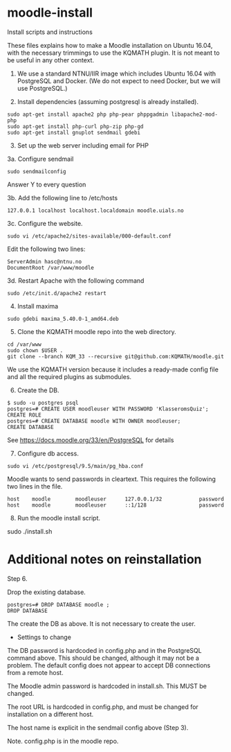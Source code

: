 # moodle-install

Install scripts and instructions

These files explains how to make a Moodle installation on Ubuntu 16.04,
with the necessary trimmings to use the KQMATH plugin.  It is not meant
to be useful in any other context.

1.  We use a standard NTNU/IIR image which includes Ubuntu 16.04 with
  PostgreSQL and Docker.  (We do not expect to need Docker, but we will
  use PostgreSQL.)

2.  Install dependencies (assuming postgresql is already installed).

   ```
   sudo apt-get install apache2 php php-pear phppgadmin libapache2-mod-php
   sudo apt-get install php-curl php-zip php-gd 
   sudo apt-get install gnuplot sendmail gdebi
   ```

3.  Set up the web server including email for PHP

   3a. Configure sendmail

   ```
   sudo sendmailconfig
   ```

   Answer Y to every question

   3b. Add the following line to /etc/hosts

   ```
   127.0.0.1 localhost localhost.localdomain moodle.uials.no
   ```

   3c.  Configure the website.

   ```
   sudo vi /etc/apache2/sites-available/000-default.conf 
   ```

   Edit the following two lines:

   ```
   ServerAdmin hasc@ntnu.no
   DocumentRoot /var/www/moodle
   ```

   3d. Restart Apache with the following command

   ```
   sudo /etc/init.d/apache2 restart
   ```

4.  Install maxima

   ```
   sudo gdebi maxima_5.40.0-1_amd64.deb
   ```

5.  Clone the KQMATH moodle repo into the web directory.

   ```
   cd /var/www
   sudo chown $USER .
   git clone --branch KQM_33 --recursive git@github.com:KQMATH/moodle.git
   ```

   We use the KQMATH version because it includes a ready-made config
   file and all the required plugins as submodules.


6.  Create the DB.

   ```
   $ sudo -u postgres psql
   postgres=# CREATE USER moodleuser WITH PASSWORD 'KlasseromsQuiz';
   CREATE ROLE
   postgres=# CREATE DATABASE moodle WITH OWNER moodleuser;
   CREATE DATABASE
   ```

   See https://docs.moodle.org/33/en/PostgreSQL for details

7.  Configure db access.

  ```
  sudo vi /etc/postgresql/9.5/main/pg_hba.conf 
  ```

  Moodle wants to send passwords in cleartext.  This requires the
  following two lines in the file.

  ```
  host    moodle        moodleuser      127.0.0.1/32            password
  host    moodle        moodleuser      ::1/128                 password
  ```


8.  Run the moodle install script.

   sudo ./install.sh

# Additional notes on reinstallation #

Step 6.

   Drop the existing database.

   ```
   postgres=# DROP DATABASE moodle ;
   DROP DATABASE
   ```

   The create the DB as above.  It is not necessary to create the user.

  
* Settings to change

The DB password is hardcoded in config.php and in the PostgreSQL command
above.  This should be changed, although it may not be a problem. The
default config does not appear to accept DB connections from a remote
host.

The Moodle admin password is hardcoded in install.sh.  This MUST be changed.

The root URL is hardcoded in config.php, and must be changed for installation
on a different host.

The host name is explicit in the sendmail config above (Step 3).

Note. config.php is in the moodle repo.
